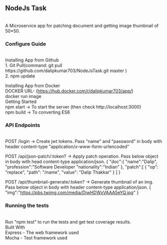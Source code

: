 <h2><b>NodeJs Task</b></h2> <br>
A Microservice app for patching document and getting image thumbnail of 50*50.<br>

<h3><b>Configure Guide</b></h3> <br>
Installing App from Github<br>
1. Git Pull(command: git pull https://github.com/dalipkumar703/NodeJsTask.git master )<br>
2. npm update<br>

Installing App from Docker<br>
 DOCKER URL- (https://hub.docker.com/r/dalipkumar703/app/)<br>
docker run image<br>
Getting Started<br>
npm start -> To start the server (then check http://localhost:3000)<br>
npm build -> To converting ES6<br>




<h3><b>API Endpoints</b></h3><br>
POST /login -> Create jwt tokens. Pass "name" and "password" in body with header content-type "application/x-www-form-urlencoded"

POST /api/json-patch/:token? -> Apply patch operation. Pass below object in body with head content-type application/json.
{
	"doc":{
		"name":"Dalip",
		"profession":"Software Developer
		"nationality":"Indian"
	},
	"patch":[
		{ "op": "replace", "path": "/name", "value": "Dalip Thakkar" }
		]
}

POST /api/thumbnail-generate/:token? -> Generate thumbnail of an img. Pass below object in body with header content-type application/json.
{
	"img":"https://pbs.twimg.com/media/DjwHDWxVAAA5eYQ.jpg"
}


<h3><b>Running the tests</b></h3><br>
Run "npm test" to run the tests and get test coverage results.<br>
Built With<br>
Express - The web framework used<br>
Mocha - Test framework used
